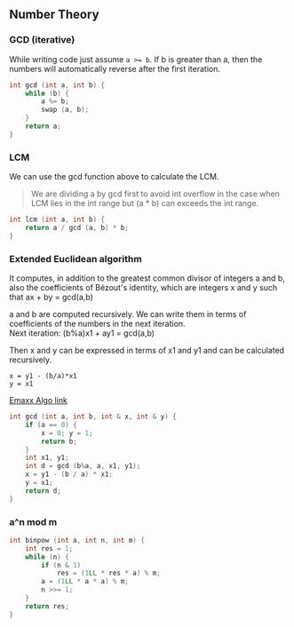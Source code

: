 ## Number Theory

### GCD (iterative)
While writing code just assume ```a >= b```. If b is greater than a, then the numbers will automatically reverse after the first iteration.

```c++
int gcd (int a, int b) {
    while (b) {
        a %= b;
        swap (a, b);
    }
    return a;
}
```

### LCM
We can use the gcd function above to calculate the LCM.  
>We are dividing a by gcd first to avoid int overflow in the case when LCM lies in the int range but (a * b) can exceeds the int range.  

```c++
int lcm (int a, int b) {
    return a / gcd (a, b) * b;
}
```

### Extended Euclidean algorithm
It computes, in addition to the greatest common divisor of integers a and b, also the coefficients of Bézout's identity, which are integers x and y such that
ax + by = gcd(a,b)  
  
a and b are computed recursively. We can write them in terms of coefficients of the numbers in the next iteration.  
Next iteration: (b%a)x1 + ay1 = gcd(a,b)

Then x and y can be expressed in terms of x1 and y1 and can be calculated recursively.

```
x = y1 - (b/a)*x1
y = x1
```

[Emaxx Algo link](https://e-maxx.ru/algo/extended_euclid_algorithm)

```c++
int gcd (int a, int b, int & x, int & y) {
    if (a == 0) {
        x = 0; y = 1;
        return b;
    }
    int x1, y1;
    int d = gcd (b%a, a, x1, y1);
    x = y1 - (b / a) * x1;
    y = x1;
    return d;
}
```

### a^n mod m

```c++
int binpow (int a, int n, int m) {
    int res = 1;
    while (n) {
        if (n & 1)
            res = (1LL * res * a) % m;
        a = (1LL * a * a) % m;
        n >>= 1;
    }
    return res;
}
```









